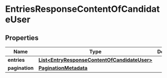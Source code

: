 # EntriesResponseContentOfCandidateUser

## Properties
Name | Type | Description | Notes
------------ | ------------- | ------------- | -------------
**entries** | [**List&lt;EntryResponseContentOfCandidateUser&gt;**](EntryResponseContentOfCandidateUser.md) |  |  [optional]
**pagination** | [**PaginationMetadata**](PaginationMetadata.md) |  |  [optional]
